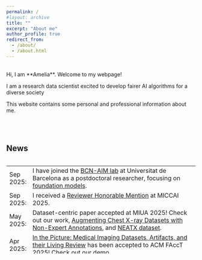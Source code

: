 ```yaml
---
permalink: /
#layout: archive
title: ""
excerpt: "About me"
author_profile: true
redirect_from: 
  - /about/
  - /about.html
---
```

<br />
Hi, I am **Amelia**. Welcome to my webpage!

I am a research data scientist excited to develop fairer AI algorithms for a diverse society

This website contains some personal and professional information about me.
<br />
<br />
<br />
<br />

## News
<style>
table, tr, td {
    border: none;
}
</style>
<div style="height:250px;overflow:auto;border:0px;border-collapse: collapse;" >
<table  border="none" style="border:0px;border-collapse: collapse;" rules="none" >
<colgroup>
       <col span="1" style="width: 12%;">
       <col span="1" style="width: 88%;">
</colgroup>
<tr><td> Sep 2025: </td> <td> I have joined the <a href="https://www.bcn-aim.org/"> BCN-AIM lab</a> at Universitat de Barcelona as a postdoctoral researcher, focusing on <a href="https://www.bcn-aim.org/dvps/"> foundation models</a>.
</td></tr>
<tr><td> Sep 2025: </td> <td> I received a <a href="https://conferences.miccai.org/2025/en/MICCAI-2025-OUTSTANDING-REVIEWER-AWARDS.html"> Reviewer Honorable Mention</a> at MICCAI 2025.
</td></tr> 
<tr><td> May 2025: </td> <td> Dataset-centric paper accepted at MIUA 2025! Check out our work, <a href="https://arxiv.org/abs/2309.02244"> Augmenting Chest X-ray Datasets with Non-Expert Annotations</a>, and <a href="https://zenodo.org/records/14944064/"> NEATX dataset</a>.
</td></tr> 
<tr><td> Apr 2025: </td> <td> <a href="https://arxiv.org/abs/2501.10727"> In the Picture: Medical Imaging Datasets, Artifacts, and their Living Review</a> has been accepted to ACM FAccT 2025! Check out our <a href="http://130.226.140.142/"> demo</a>.
</td></tr>
<tr><td> Sep 2024: </td> <td> "Copycats: the many lives of a publicly available medical imaging dataset" has been accepted to the NeurIPS Datasets and Benchmarks Track!
</td></tr> 
<tr><td> Jul 2024: </td> <td> I was awarded an <a href="https://2024.midl.io/awards"> Outstanding Reviewer </a> recognition at MIDL 2024.
</td></tr> 
<tr><td> Jun 2024: </td> <td> I had the honor to give a<a href="https://ameliajimenez.github.io/talks/2024-06-18-parliament-andalusia"> talk </a> at the AI Working Group of the Parliament of Andalusia.
</td></tr> 
<tr><td> Dec 2023: </td> <td> First edition of <a href="https://x.com/ameliajimsan/status/1737955363792523706"> Andaluz.IA </a> :) We are creating a community of researchers in/from Andalusia working on AI.
</td></tr> 
<tr><td> Jan 2023: </td> <td> We are organizing a webinar series: <a href="https://medical-datasets.github.io/webinar/">Datasets through the L👀king-Glass</a> to better understand what researchers are doing with their (meta-) data.
</td></tr> 
</table>
